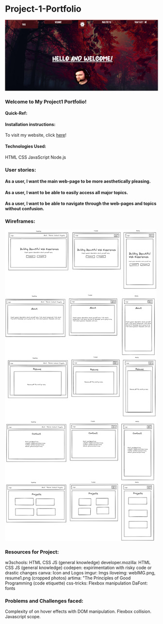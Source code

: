# Project-1-Portfolio
![screenshot](https://github.com/Bones0689/Project-1-Portfolio/blob/main/imgs/webIMG.png)
### Welcome to My Project1 Portfolio!

#### Quick-Ref:

#### Installation instructions:
To visit my website, click [here](https://bones0689.github.io/Project-1-Portfolio/)!

#### Technologies Used:

HTML
CSS
JavaScript
Node.js

### User stories:

#### As a user, I want the main web-page to be more aesthetically pleasing.
#### As a user, I want to be able to easily access all major topics.
#### As a user, I want to be able to navigate through the web-pages and topics without confusion.

### Wireframes: 
![Wireframe](https://github.com/Bones0689/Project-1-Portfolio/blob/main/imgs/image%20(3).png)

### Resources for Project:
w3schools: HTML CSS JS (general knowledge)
developer.mozilla: HTML CSS JS (general knowledge)
codepen: expirimentation with risky code or drastic changes
canva: Icon and Logos
imgur: Imgs
iloveimg: webIMG.png, resume1.png (cropped photos)
artima: "The Principles of Good Programming (code etiquette)
css-tricks: Flexbox manipulation
DaFont: fonts

### Problems and Challenges faced: 
Complexity of on hover effects with DOM manipulation.
Flexbox collision.
Javascript scope.

